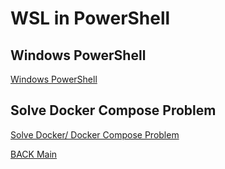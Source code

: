 # WSL in PowerShell

## Windows PowerShell

[Windows PowerShell](wsl-powershell.md)

## Solve Docker Compose Problem

[Solve Docker/ Docker Compose Problem](solve-docker-compose-problem.md)

[BACK Main](../README.md)
